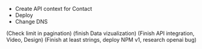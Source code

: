 - Create API context for Contact
- Deploy
- Change DNS

<!-- PROJECTS -->
<!-- m11  -->
<!-- Nomad --> (Check limit in pagination)
<!-- Fleet Control --> (finish Data vizualization)
<!-- BangCube --> (Finish API integration, Video, Design)
<!-- Open Source CLI --> (Finish at least strings, deploy NPM v1, research openai bug)

